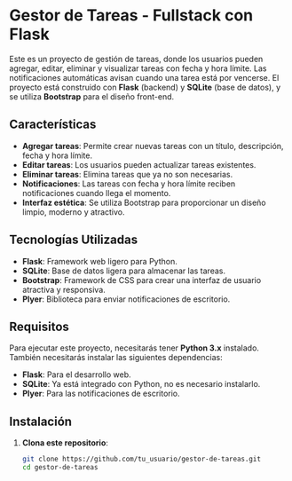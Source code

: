 # Gestor de Tareas - Fullstack con Flask

Este es un proyecto de gestión de tareas, donde los usuarios pueden agregar, editar, eliminar y visualizar tareas con fecha y hora límite. Las notificaciones automáticas avisan cuando una tarea está por vencerse. El proyecto está construido con **Flask** (backend) y **SQLite** (base de datos), y se utiliza **Bootstrap** para el diseño front-end.

## Características

- **Agregar tareas**: Permite crear nuevas tareas con un título, descripción, fecha y hora límite.
- **Editar tareas**: Los usuarios pueden actualizar tareas existentes.
- **Eliminar tareas**: Elimina tareas que ya no son necesarias.
- **Notificaciones**: Las tareas con fecha y hora límite reciben notificaciones cuando llega el momento.
- **Interfaz estética**: Se utiliza Bootstrap para proporcionar un diseño limpio, moderno y atractivo.

## Tecnologías Utilizadas

- **Flask**: Framework web ligero para Python.
- **SQLite**: Base de datos ligera para almacenar las tareas.
- **Bootstrap**: Framework de CSS para crear una interfaz de usuario atractiva y responsiva.
- **Plyer**: Biblioteca para enviar notificaciones de escritorio.

## Requisitos

Para ejecutar este proyecto, necesitarás tener **Python 3.x** instalado. También necesitarás instalar las siguientes dependencias:

- **Flask**: Para el desarrollo web.
- **SQLite**: Ya está integrado con Python, no es necesario instalarlo.
- **Plyer**: Para las notificaciones de escritorio.

## Instalación

1. **Clona este repositorio**:

   ```bash
   git clone https://github.com/tu_usuario/gestor-de-tareas.git
   cd gestor-de-tareas

